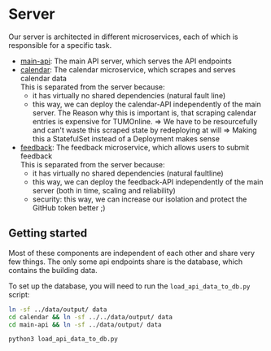 # Server

Our server is architected in different microservices, each of which is responsible for a specific task.

- [main-api](/server/main-api): The main API server, which serves the API endpoints
- [calendar](/server/calendar): The calendar microservice, which scrapes and serves calendar data  
  This is separated from the server because:
  - it has virtually no shared dependencies (natural fault line)
  - this way, we can deploy the calendar-API independently of the main server.
    The Reason why this is important is, that scraping calendar entries is expensive for TUMOnline.
    => We have to be resourcefully and can't waste this scraped state by redeploying at will
    => Making this a StatefulSet instead of a Deployment makes sense
- [feedback](/server/feedback): The feedback microservice, which allows users to submit feedback  
  This is separated from the server because:
  - it has virtually no shared dependencies (natural faultline)
  - this way, we can deploy the feedback-API independently of the main server (both in time, scaling and reliability)
  - security: this way, we can increase our isolation and protect the GitHub token better ;)

## Getting started
Most of these components are independent of each other and share very few things.
The only some api endpoints share is the database, which contains the building data.

To set up the database, you will need to run the `load_api_data_to_db.py` script:

```bash
ln -sf ../data/output/ data
cd calendar && ln -sf ../../data/output/ data
cd main-api && ln -sf ../data/output/ data

python3 load_api_data_to_db.py
```